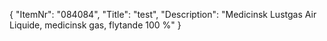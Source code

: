 {
  "ItemNr": "084084",
  "Title": "test",
  "Description": "Medicinsk Lustgas Air Liquide, medicinsk gas, flytande 100 %"
}